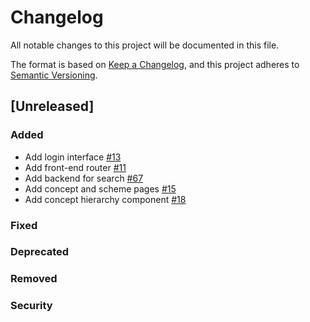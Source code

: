 # Changelog

All notable changes to this project will be documented in this file.

The format is based on [Keep a Changelog](https://keepachangelog.com/en/1.0.0/),
and this project adheres to [Semantic Versioning](https://semver.org/spec/v2.0.0.html).

## [Unreleased]

### Added
-   Add login interface [#13](https://github.com/archesproject/arches-lingo/issues/13)
-   Add front-end router [#11](https://github.com/archesproject/arches-lingo/issues/11)
-   Add backend for search [#67](https://github.com/archesproject/arches-lingo/issues/67)
-   Add concept and scheme pages [#15](https://github.com/archesproject/arches-lingo/issues/15)
-   Add concept hierarchy component [#18](https://github.com/archesproject/arches-lingo/issues/18)

### Fixed

### Deprecated

### Removed

### Security
